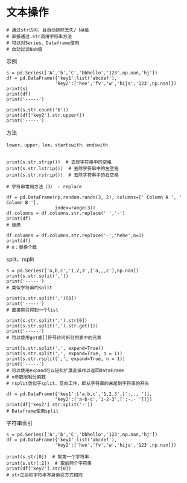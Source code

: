 

# 文本操作
    
    # 通过str访问，且自动排除丢失/ NA值
    # 直接通过.str调用字符串方法
    # 可以对Series、Dataframe使用
    # 自动过滤NaN值
    

示例
    
    s = pd.Series(['A','b','C','bbhello','123',np.nan,'hj'])
    df = pd.DataFrame({'key1':list('abcdef'),
                      'key2':['hee','fv','w','hija','123',np.nan]})
    print(s)
    print(df)
    print('-----')
    
    print(s.str.count('b'))
    print(df['key2'].str.upper())
    print('-----')


方法

    lower，upper，len，startswith，endswith
    
    
    print(s.str.strip())  # 去除字符串中的空格
    print(s.str.lstrip())  # 去除字符串中的左空格
    print(s.str.rstrip())  # 去除字符串中的右空格
    
    # 字符串常用方法（3） - replace
    
    df = pd.DataFrame(np.random.randn(3, 2), columns=[' Column A ', ' Column B '],
                      index=range(3))
    df.columns = df.columns.str.replace(' ','-')
    print(df)
    # 替换
    
    df.columns = df.columns.str.replace('-','hehe',n=1)
    print(df)
    # n：替换个数

    
split、rsplit
    
    s = pd.Series(['a,b,c','1,2,3',['a,,,c'],np.nan])
    print(s.str.split(','))
    print('-----')
    # 类似字符串的split
    
    print(s.str.split(',')[0])
    print('-----')
    # 直接索引得到一个list
    
    print(s.str.split(',').str[0])
    print(s.str.split(',').str.get(1))
    print('-----')
    # 可以使用get或[]符号访问拆分列表中的元素
    
    print(s.str.split(',', expand=True))
    print(s.str.split(',', expand=True, n = 1))
    print(s.str.rsplit(',', expand=True, n = 1))
    print('-----')
    # 可以使用expand可以轻松扩展此操作以返回DataFrame
    # n参数限制分割数
    # rsplit类似于split，反向工作，即从字符串的末尾到字符串的开头
    
    df = pd.DataFrame({'key1':['a,b,c','1,2,3',[':,., ']],
                      'key2':['a-b-c','1-2-3',[':-.- ']]})
    print(df['key2'].str.split('-'))
    # Dataframe使用split
    
字符串索引
    
    s = pd.Series(['A','b','C','bbhello','123',np.nan,'hj'])
    df = pd.DataFrame({'key1':list('abcdef'),
                      'key2':['hee','fv','w','hija','123',np.nan]})
    
    print(s.str[0])  # 取第一个字符串
    print(s.str[:2])  # 取前两个字符串
    print(df['key2'].str[0]) 
    # str之后和字符串本身索引方式相同